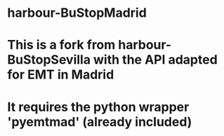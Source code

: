 # harbour-BuStopMadrid
# This is a fork from harbour-BuStopSevilla with the API adapted for EMT in Madrid
# It requires the python wrapper 'pyemtmad' (already included)
